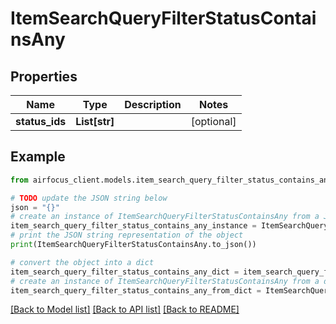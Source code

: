 # ItemSearchQueryFilterStatusContainsAny


## Properties

Name | Type | Description | Notes
------------ | ------------- | ------------- | -------------
**status_ids** | **List[str]** |  | [optional] 

## Example

```python
from airfocus_client.models.item_search_query_filter_status_contains_any import ItemSearchQueryFilterStatusContainsAny

# TODO update the JSON string below
json = "{}"
# create an instance of ItemSearchQueryFilterStatusContainsAny from a JSON string
item_search_query_filter_status_contains_any_instance = ItemSearchQueryFilterStatusContainsAny.from_json(json)
# print the JSON string representation of the object
print(ItemSearchQueryFilterStatusContainsAny.to_json())

# convert the object into a dict
item_search_query_filter_status_contains_any_dict = item_search_query_filter_status_contains_any_instance.to_dict()
# create an instance of ItemSearchQueryFilterStatusContainsAny from a dict
item_search_query_filter_status_contains_any_from_dict = ItemSearchQueryFilterStatusContainsAny.from_dict(item_search_query_filter_status_contains_any_dict)
```
[[Back to Model list]](../README.md#documentation-for-models) [[Back to API list]](../README.md#documentation-for-api-endpoints) [[Back to README]](../README.md)



